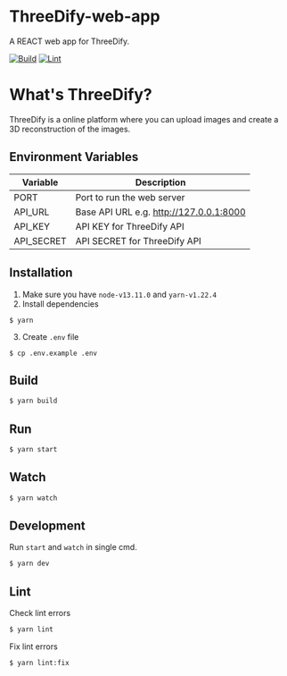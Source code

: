 # ThreeDify-web-app

A REACT web app for ThreeDify.

[![Build](https://github.com/silwalanish/ThreeDify-web-app/workflows/Build/badge.svg)](https://github.com/silwalanish/ThreeDify-web-app/actions)
[![Lint](https://github.com/silwalanish/ThreeDify-web-app/workflows/Lint%20Check/badge.svg)](https://github.com/silwalanish/ThreeDify-web-app/actions)

# What's ThreeDify?

ThreeDify is a online platform where you can upload images and create a 3D reconstruction of the images.

## Environment Variables

| Variable   | Description                             |
| ---------- | --------------------------------------- |
| PORT       | Port to run the web server              |
| API_URL    | Base API URL e.g. http://127.0.0.1:8000 |
| API_KEY    | API KEY for ThreeDify API               |
| API_SECRET | API SECRET for ThreeDify API            |

## Installation

1. Make sure you have `node-v13.11.0` and `yarn-v1.22.4`
2. Install dependencies

```
$ yarn
```

3. Create `.env` file

```
$ cp .env.example .env
```

## Build

```bash
$ yarn build
```

## Run

```bash
$ yarn start
```

## Watch

```bash
$ yarn watch
```

## Development

Run `start` and `watch` in single cmd.

```bash
$ yarn dev
```

## Lint

Check lint errors

```bash
$ yarn lint
```

Fix lint errors

```bash
$ yarn lint:fix
```
